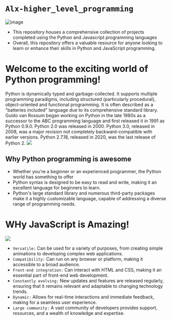 # `Alx-higher_level_programming`
![image](https://github.com/Joseph-Chukwudiegwu/alx-higher_level_programming/assets/117829502/3786426e-1a44-4af4-9f87-ba702331aa0b)

- This repository houses a comprehensive collection of projects completed using the Python and Javascript programming languages
- Overall, this repository offers a valuable resource for anyone looking to learn or enhance their skills in Python and JavaScript programming.

# Welcome to the exciting world of Python programming!
Python is dynamically typed and garbage-collected. It supports multiple programming paradigms, including structured (particularly procedural), object-oriented and functional programming. It is often described as a "batteries included" language due to its comprehensive standard library.
 Guido van Rossum began working on Python in the late 1980s as a successor to the ABC programming language and first released it in 1991 as Python 0.9.0.
 Python 2.0 was released in 2000. Python 3.0, released in 2008, was a major revision not completely backward-compatible with earlier versions. Python 2.7.18, released in 2020, was the last release of Python 2.
![](https://cdn.wallpapersafari.com/86/47/beOFkU.jpg)
## Why Python programming is awesome
- Whether you're a beginner or an experienced programmer, the Python world has something to offer
- Python syntax is designed to be easy to read and write, making it an excellent language for beginners to learn.
- Python's large standard library and numerous third-party packages make it a highly customizable language, capable of addressing a diverse range of programming needs.


# WHy JavaScript is Amazing!
![](https://iwearshorts.com/wp-content/uploads/2015/05/javascript-site-1070x580.jpg)
- `Versatile:` Can be used for a variety of purposes, from creating simple animations to developing complex web applications.
- `Compatibility:` Can run on any browser or platform, making it accessible to a broad audience.
- `Front-end integration:` Can interact with HTML and CSS, making it an essential part of front-end web development.
- `Constantly evolving:` New updates and features are released regularly, ensuring that it remains relevant and adaptable to changing technology trends.
- `Dynamic:` Allows for real-time interactions and immediate feedback, making for a seamless user experience.
- `Large community:` A vast community of developers provides support, resources, and a wealth of knowledge and expertise.
